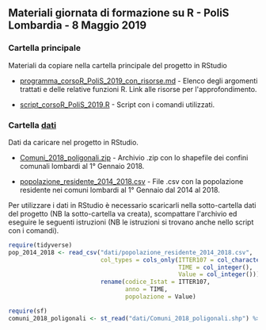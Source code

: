 ## Materiali giornata di formazione su R - PoliS Lombardia - 8 Maggio 2019

### Cartella principale
Materiali da copiare nella cartella principale del progetto in RStudio

* [programma_corsoR_PoliS_2019_con_risorse.md](programma_corsoR_PoliS_2019_con_risorse.md) - Elenco degli argomenti trattati e delle relative funzioni R. Link alle risorse per l'approfondimento.

* [script_corsoR_PoliS_2019.R](script_corsoR_PoliS_2019.R) - Script con i comandi utilizzati.

### Cartella [dati](dati)
Dati da caricare nel progetto in RStudio.

* [Comuni_2018_poligonali.zip](dati/Comuni_2018_poligonali.zip) - Archivio .zip con lo shapefile dei confini comunali lombardi al 1° Gennaio 2018.

* [popolazione_residente_2014_2018.csv](dati/popolazione_residente_2014_2018.csv) - File .csv con la popolazione residente nei comuni lombardi al 1° Gennaio dal 2014 al 2018.

Per utilizzare i dati in RStudio è necessario scaricarli nella sotto-cartella dati del progetto (NB la sotto-cartella va creata), scompattare l'archivio ed eseguire le seguenti istruzioni (NB le istruzioni si trovano anche nello script con i comandi).
```R
require(tidyverse)
pop_2014_2018 <- read_csv("dati/popolazione_residente_2014_2018.csv",
                          col_types = cols_only(ITTER107 = col_character(),
                                                TIME = col_integer(),
                                                Value = col_integer())) %>%
                          rename(codice_Istat = ITTER107,
                                 anno = TIME,
                                 popolazione = Value)

require(sf)            
comuni_2018_poligonali <- st_read("dati/Comuni_2018_poligonali.shp") %>% st_transform(crs = 32632)
```

